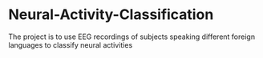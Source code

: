# Neural-Activity-Classification
The project is to use EEG recordings of subjects speaking different foreign languages to classify neural activities
